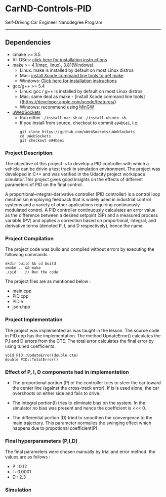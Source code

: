# CarND-Controls-PID
Self-Driving Car Engineer Nanodegree Program

---

## Dependencies

* cmake >= 3.5
 * All OSes: [click here for installation instructions](https://cmake.org/install/)
* make >= 4.1(mac, linux), 3.81(Windows)
  * Linux: make is installed by default on most Linux distros
  * Mac: [install Xcode command line tools to get make](https://developer.apple.com/xcode/features/)
  * Windows: [Click here for installation instructions](http://gnuwin32.sourceforge.net/packages/make.htm)
* gcc/g++ >= 5.4
  * Linux: gcc / g++ is installed by default on most Linux distros
  * Mac: same deal as make - [install Xcode command line tools]((https://developer.apple.com/xcode/features/)
  * Windows: recommend using [MinGW](http://www.mingw.org/)
* [uWebSockets](https://github.com/uWebSockets/uWebSockets)
  * Run either `./install-mac.sh` or `./install-ubuntu.sh`.
  * If you install from source, checkout to commit `e94b6e1`, i.e.
    ```
    git clone https://github.com/uWebSockets/uWebSockets 
    cd uWebSockets
    git checkout e94b6e1
    ```
### Project Description

The objective of this project is to develop a PID controller with which a vehicle can be drivin a test track in simulation environment. The project was developed in C++ and was verified in the Udacity project workspace simulator.This project gives good insights on the effects of different parameters of PID on the final control.

A proportional–integral–derivative controller (PID controller) is a control loop mechanism employing feedback that is widely used in industrial control systems and a variety of other applications requiring continuously modulated control. A PID controller continuously calculates an error value as the difference between a desired setpoint (SP) and a measured process variable (PV) and applies a correction based on proportional, integral, and derivative terms (denoted P, I, and D respectively), hence the name.

### Project Compilation

The project code was build and compiled without errors by executing the following commands :
```
mkdir build && cd build
cmake .. && make
./pid    // Run the code
```

The project files are as mentioned below :
* main.cpp
* PID.cpp
* PID.h
* json.hpp


### Project Implementation

The project was implemented as was taught in the lesson. The source code in PID.cpp has the implementation. The method UpdateError() calculates the P,I and D errors from the CTE. The total error calculates the final error by using tuned coefficients.

```
void PID::UpdateError(double cte)
double PID::TotalError()
```

### Effect of P, I, D components had in implementation

* The proportional portion (P) of the controller tries to steer the car toward the center line (against the cross-track error). If is is used alone, the car overshoots on either side and fails to drive.

* The integral portion(I) tries to eliminate bias on the system. In the simulator no bias was present and hence the coefficient is <<< 0.

* The differential portion (D) tried to smoothen the convergence to the main trajectory. This parameter normalies the swinging effect which happens due to propotional coefficient(P).


### Final hyperparameters (P,I,D)

The final parameters were chosen manually by trial and error method. the values are as follows :
* P : 0.12
* I : 0.0001
* D : 2.3





### Simulation 



